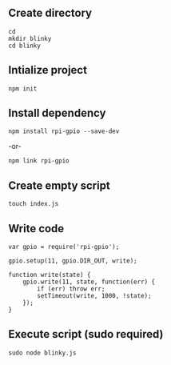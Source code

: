 ## Create directory

    cd
    mkdir blinky
    cd blinky

## Intialize project

    npm init

## Install dependency

    npm install rpi-gpio --save-dev

-or-

    npm link rpi-gpio

## Create empty script

    touch index.js

## Write code

    var gpio = require('rpi-gpio');

    gpio.setup(11, gpio.DIR_OUT, write);

    function write(state) {
        gpio.write(11, state, function(err) {
            if (err) throw err;
            setTimeout(write, 1000, !state);
        });
    }

## Execute script (sudo required)

    sudo node blinky.js
